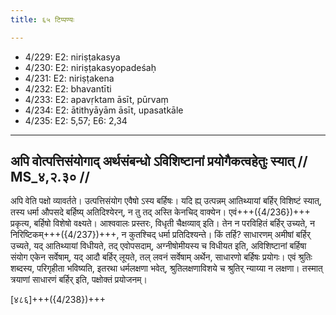 ```yaml
---
title: ६५ टिप्पण्यः

---
```

- 4/229: E2: niriṣṭakasya
- 4/230: E2: niriṣṭakasyopadeśaḥ
- 4/231: E2: niriṣṭakena
- 4/232: E2: bhavantīti
- 4/233: E2: apavṛktam āsīt, pūrvaṃ
- 4/234: E2: ātithyāyām āsīt, upasatkāle
- 4/235: E2: 5,57; E6: 2,34

____________________________________________


## अपि वोत्पत्तिसंयोगाद् अर्थसंबन्धो ऽविशिष्टानां प्रयोगैकत्वहेतुः स्यात् // MS_४,२.३० //

अपि वेति पक्षो व्यावर्तते। उत्पत्तिसंयोग एवैषो ऽस्य बर्हिषः। यदि ह्य् उत्पन्नम् आतिथ्यायां बर्हिर् विशिष्टं स्यात्, तस्य धर्मा औपसदे बर्हिष्य् अतिदिश्येरन्, न तु तद् अस्ति केनचिद् वाक्येन। एवं+++({4/236})+++ प्रकृत्य, बर्हिषो विशेषो वक्ष्यते। आश्ववालः प्रस्तरः, विधृती चैक्षव्याव् इति। तेन न परविहितं बर्हिर् उच्यते, न निरिष्टिकम्+++({4/237})+++, न कुतश्चिद् धर्मा प्रतिदिश्यन्ते। किं तर्हि? साधारणम् अमीषां बर्हिर् उच्यते, यद् आतिथ्यायां विधीयते, तद् एवोपसदाम्, अग्नीषोमीयस्य च विधीयत इति, अविशिष्टानां बर्हिषा संयोग एकेन सर्वेषाम्, यद् आदौ बर्हिर् लूयते, तल् लवनं सर्वेषाम् अर्थेन, साधारणो बर्हिषः प्रयोगः। एवं श्रुतिः शब्दस्य, परिगृहीता भविष्यति, इतरथा धर्मलक्षणा भवेत्, श्रुतिलक्षणाविशये च श्रुतिर् न्याय्या न लक्षणा। तस्मात् त्रयाणां साधारणं बर्हिर् इति, पक्षोक्तं प्रयोजनम्।


[४८६]+++({4/238})+++
